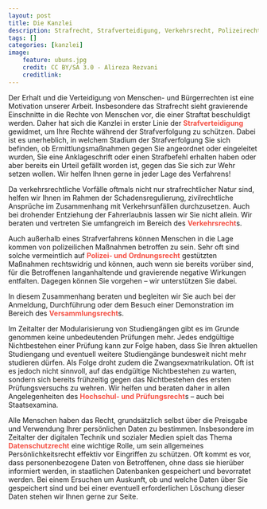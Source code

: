 ```yaml
---
layout: post
title: Die Kanzlei
description: Strafrecht, Strafverteidigung, Verkehrsrecht, Polizeirecht, Ordnungsrecht, Versammlungsrecht, Hochschulrecht, Prüfungsrecht, Datenschutzrecht
tags: []
categories: [kanzlei]
image:
    feature: ubuns.jpg
    credit: CC BY/SA 3.0 - Alireza Rezvani
    creditlink: 
---
```


Der Erhalt und die Verteidigung von Menschen- und Bürgerrechten ist eine Motivation unserer Arbeit. Insbesondere das Strafrecht sieht gravierende Einschnitte in die Rechte von Menschen vor, die einer Straftat beschuldigt werden. Daher hat sich die Kanzlei in erster Linie der <span style="color:#F45145">**Strafverteidigung**</span> gewidmet, um Ihre Rechte während der Strafverfolgung zu schützen. Dabei ist es unerheblich, in welchem Stadium der Strafverfolgung Sie sich befinden, ob Ermittlungsmaßnahmen gegen Sie angeordnet oder eingeleitet wurden, Sie eine Anklageschrift oder einen Strafbefehl erhalten haben oder aber bereits ein Urteil gefällt worden ist, gegen das Sie sich zur Wehr setzen wollen. Wir helfen Ihnen gerne in jeder Lage des Verfahrens!

Da verkehrsrechtliche Vorfälle oftmals nicht nur strafrechtlicher Natur sind, helfen wir Ihnen im Rahmen der Schadensregulierung, zivilrechtliche Ansprüche im Zusammenhang mit Verkehrsunfällen durchzusetzen. Auch bei drohender Entziehung der Fahrerlaubnis lassen wir Sie nicht allein. Wir beraten und vertreten Sie umfangreich im Bereich des <span style="color:#F45145">**Verkehrsrecht**</span>s.

Auch außerhalb eines Strafverfahrens können Menschen in die Lage kommen von polizeilichen Maßnahmen betroffen zu sein. Sehr oft sind solche vermeintlich auf <span style="color:#F45145">**Polizei- und Ordnungsrecht**</span> gestützten Maßnahmen rechtswidrig und können, auch wenn sie bereits vorüber sind, für die Betroffenen langanhaltende und gravierende negative Wirkungen entfalten. Dagegen können Sie vorgehen – wir unterstützen Sie dabei.

In diesem Zusammenhang beraten und begleiten wir Sie auch bei der Anmeldung, Durchführung oder dem Besuch einer Demonstration im Bereich des <span style="color:#F45145">**Versammlungsrecht**</span>s.

Im Zeitalter der Modularisierung von Studiengängen gibt es im Grunde genommen keine unbedeutenden Prüfungen mehr. Jedes endgültige Nichtbestehen einer Prüfung kann zur Folge haben, dass Sie Ihren aktuellen Studiengang und eventuell weitere Studiengänge bundesweit nicht mehr studieren dürfen. Als Folge droht zudem die Zwangsexmatrikulation. Oft ist es jedoch nicht sinnvoll, auf das endgültige Nichtbestehen zu warten, sondern sich bereits frühzeitig gegen das Nichtbestehen des ersten Prüfungsversuchs zu wehren. Wir helfen und beraten daher in allen Angelegenheiten des <span style="color:#F45145">**Hochschul- und Prüfungsrecht**</span>s – auch bei Staatsexamina.

Alle Menschen haben das Recht, grundsätzlich selbst über die Preisgabe und Verwendung Ihrer persönlichen Daten zu bestimmen. Insbesondere im Zeitalter der digitalen Technik und sozialer Medien spielt das Thema <span style="color:#F45145">**Datenschutzrecht**</span> eine wichtige Rolle, um sein allgemeines Persönlichkeitsrecht effektiv vor Eingriffen zu schützen. Oft kommt es vor, dass personenbezogene Daten von Betroffenen, ohne dass sie hierüber informiert werden, in staatlichen Datenbanken gespeichert und bevorratet werden. Bei einem Ersuchen um Auskunft, ob und welche Daten über Sie gespeichert sind und bei einer eventuell erforderlichen Löschung dieser Daten stehen wir Ihnen gerne zur Seite.
